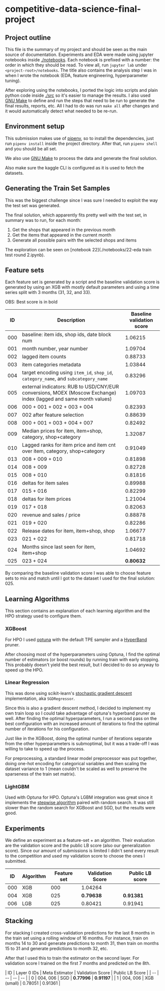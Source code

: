 # competitive-data-science-final-project

## Project outline

This file is the summary of my project and should be seen as the main source of documentation. Experiments and EDA were made using jupyter notebooks inside [./notebooks](./notebooks). Each notebook is prefixed with a number: the order in which they should be read. To view all, run `jupyter lab` under `<project-root>/notebooks`. The title also contains the analysis step I was in when I wrote the notebook (EDA, feature engineering, hyperparameter tuning).

After exploring using the notebooks, I ported the logic into scripts and plain python code inside [./src](./src) so it's easier to manage the results. I also used [GNU Make](https://www.gnu.org/software/make/) to define and run the steps that need to be run to generate the final results, reports, etc. All I had to do was run `make all` after changes and it would automatically detect what needed to be re-run.

## Environment setup

This submission makes use of [pipenv](https://pipenv-fork.readthedocs.io/en/latest/), so to install the dependencies, just run `pipenv install` inside the project directory. After that, run `pipenv shell` and you should be all set.

We also use [GNU Make](https://www.gnu.org/software/make/) to process the data and generate the final solution.

Also make sure the kaggle CLI is configured as it is used to fetch the datasets.

## Generating the Train Set Samples

This was the biggest challenge since I was sure I needed to exploit the way the test set was generated.

The final solution, which apparently fits pretty well with the test set, in summary was to run, for each month:

1. Get the shops that appeared in the previous month
2. Get the items that appeared in the current month
3. Generate all possible pairs with the selected shops and items

The exploration can be seen on [notebook 22](./notebooks/22-eda train test round 2.ipynb).

## Feature sets

Each feature set is generated by a script and the baseline validation score is generated by using an XGB with mostly default parameters and using a time series split with 3 months (31, 32, and 33).

OBS: Best score is in bold

| ID | Description | Baseline validation score |
| -- | -- | -- |
| 000 | baseline: item ids, shop ids, date block num | 1.06215 |
| 001 | month number, year number | 1.09704 |
| 002 | lagged item counts | 0.88733 |
| 003 | item categories metadata | 1.03844 |
| 004 | target encoding using `item_id`, `shop_id`, `category_name`, and `subcategory_name`  | 0.83296 |
| 005 | external indicators: RUB to USD/CNY/EUR conversions, MOEX (Moscow Exchange) index (lagged and same month values) | 1.09703 |
| 006 | 000 + 001 + 002 + 003 + 004 | 0.82393 |
| 007 | 002 after feature selection | 0.88639 |
| 008 | 000 + 001 + 003 + 004 + 007 | 0.82492 |
| 009 | Median prices for item, item+shop, category, shop+category | 1.32087 |
| 010 | Lagged ranks for item price and item cnt over item, category, shop+category | 0.91049 |
| 013 | 008 + 009 + 010 | 0.81898 |
| 014 | 008 + 009 | 0.82728 |
| 015 | 008 + 010 | 0.81816 |
| 016 | deltas for item sales | 0.89988 |
| 017 | 015 + 016 | 0.82299 |
| 018 | deltas for item prices | 1.21004 |
| 019 | 017 + 018 | 0.82063 |
| 020 | revenue and sales / price | 0.88878 |
| 021 | 019 + 020 | 0.82286 |
| 022 | Release dates for item, item+shop, shop | 1.06677 |
| 023 | 021 + 022 | 0.81718 |
| 024 | Months since last seen for item, item+shop | 1.04692 |
| 025 | 023 + 024 | __0.80632__ |

By comparing the baseline validation score I was able to choose feature sets to mix and match until I got to the dataset I used for the final solution: 025.

## Learning Algorithms

This section contains an explanation of each learning algorithm and the HPO strategy used to configure them.

### XGBoost

For HPO I used [optuna](https://optuna.readthedocs.io/en/stable/) with the default TPE sampler and a [HyperBand](https://arxiv.org/abs/1603.06560) pruner.

After choosing most of the hyperparameters using Optuna, I find the optimal number of estimators (or boost rounds) by running train with early stopping. This probably doesn't yield the best result, but I decided to do so anyway to speed up the HPO.

### Linear Regression

This was done using scikit-learn's [stochastic gradient descent](https://en.wikipedia.org/wiki/Stochastic_gradient_descent) implementation, aka `SGDRegressor`.

Since this is also a gradient descent method, I decided to implement my own train loop so I could take advantage of optuna's hyperband pruner as well. After finding the optimal hyperparameters, I run a second pass on the best configuration with an increased amount of iterations to find the optimal number of iterations for his configuration.

Just like in the XGBoost, doing the optimal number of iterations separate from the other hyperparameters is submoptimal, but it was a trade-off I was willing to take to speed up the process.

For preprocessing, a standard linear model preprocessor was put together, doing one-hot encoding for categorical variables and then scaling the dataset variance to 1 (mean couldn't be scaled as well to preserve the sparseness of the train set matrix).

### LightGBM

Used with Optuna for HPO. Optuna's LGBM integration was great since it implements the [stepwise algorithm](https://medium.com/optuna/lightgbm-tuner-new-optuna-integration-for-hyperparameter-optimization-8b7095e99258) paired with random search. It was still slower than the random search for XGBoost and SGD, but the results were good.

## Experiments

We define an experiment as a feature-set + an algorithm. Their evaluation are the validation score and the public LB score (also our generalization score). Since our amount of submissions is limited I didn't send every result to the competition and used my validation score to choose the ones I submitted.

| ID | Algorithm | Feature set | Validation Score | Public LB score |
| -- | -- | -- | -- | -- |
| 000 | XGB | 000 | 1.04264 |  |
| 004 | XGB | 025 | __0.79638__ | __0.91381__ |
| 006 | LGB | 025 | 0.80421 | 0.91941 |

## Stacking

For stacking I created cross-validation predictions for the last 8 months in the train set using a rolling window of 16 months. For instance, train on months 14 to 30 and generate predictions to month 31, then train on months 15 to 31 and generate predictions to month 32, etc.

After that I used this to train the estimator on the second layer. For validation score I trained on the first 7 months and predicted on the 8th.

| ID | Layer 0 IDs | Meta Estimator | Validation Score | Public LB Score |
| -- | -- | -- | -- |
| 0 | 004, 006 | SGD | __0.77996__ | __0.91197__ |
| 1 | 004, 006 | XGB (small) | 0.78051 | 0.91361 |

